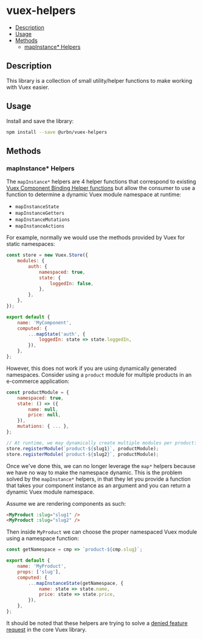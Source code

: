 # vuex-helpers

<!-- MarkdownTOC -->

* [Description](#description)
* [Usage](#usage)
* [Methods](#methods)
  * [mapInstance* Helpers](#mapinstance-helpers)

<!-- /MarkdownTOC -->

## Description

This library is a collection of small utility/helper functions to make working with Vuex easier.

## Usage

Install and save the library:

```bash
npm install --save @urbn/vuex-helpers
```


## Methods

### mapInstance* Helpers

The `mapInstance*` helpers are 4 helper functions that correspond to existing [Vuex Component Binding Helper functions](https://vuex.vuejs.org/api/#component-binding-helpers) but allow the consumer to use a function to determine a dynamic Vuex module namespace at runtime:

* `mapInstanceState`
* `mapInstanceGetters`
* `mapInstanceMutations`
* `mapInstanceActions`

For example, normally we would use the methods provided by Vuex for static namespaces:

```js
const store = new Vuex.Store({
    modules: {
        auth: {
            namespaced: true,
            state: {
                loggedIn: false,
            },
        },
    },
});

export default {
    name: 'MyComponent',
    computed: {
        ...mapState('auth', {
            loggedIn: state => state.loggedIn,
        }),
    },
};
```

However, this does not work if you are using dynamically generated namespaces.  Consider using a `product` module for multiple products in an e-commerce application:

```js
const productModule = {
    namespaced: true,
    state: () => ({
        name: null,
        price: null,
    }),
    mutations: { ... },
};

// At runtime, we may dynamically create multiple modules per product:
store.registerModule(`product-${slug1}`, productModule);
store.registerModule(`product-${slug2}`, productModule);
```

Once we've done this, we can no longer leverage the `map*` helpers because we have no way to make the namespace dynamic.  This is the problem solved by the `mapInstance*` helpers, in that they let you provide a function that takes your component instance as an argument and you can return a dynamic Vuex module namespace.

Assume we are rendering components as such:

```html
<MyProduct :slug="slug1" />
<MyProduct :slug="slug2" />
```

Then inside `MyProduct` we can choose the proper namespaced Vuex module using a namespace function:

```js
const getNamespace = cmp => `product-${cmp.slug}`;

export default {
    name: 'MyProduct',
    props: ['slug'],
    computed: {
        ...mapInstanceState(getNamespace, {
            name: state => state.name,
            price: state => state.price,
        }),
    },
};
```

It should be noted that these helpers are trying to solve a [denied feature request](https://github.com/vuejs/vuex/issues/863) in the core Vuex library.
